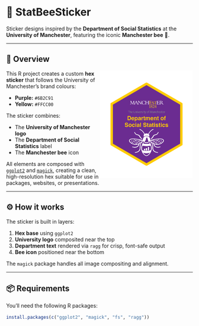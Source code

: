 # 🐝 StatBeeSticker

Sticker designs inspired by the **Department of Social Statistics** at the **University of Manchester**, featuring the iconic **Manchester bee** 🐝.

---

## 🎨 Overview

<img src="sticker/socialstats_hex.png" alt="StatBee Sticker" width="250" align="right" />

This R project creates a custom **hex sticker** that follows the University of Manchester’s brand colours:

- **Purple:** `#6B2C91`  
- **Yellow:** `#FFCC00`

The sticker combines:
- The **University of Manchester logo**  
- The **Department of Social Statistics** label  
- The **Manchester bee** icon  

All elements are composed with [`ggplot2`](https://ggplot2.tidyverse.org/) and [`magick`](https://docs.ropensci.org/magick/), creating a clean, high-resolution hex suitable for use in packages, websites, or presentations.

---

## ⚙️ How it works

The sticker is built in layers:

1. **Hex base** using `ggplot2`  
2. **University logo** composited near the top  
3. **Department text** rendered via `ragg` for crisp, font-safe output  
4. **Bee icon** positioned near the bottom  

The `magick` package handles all image compositing and alignment.

---

## 📦 Requirements

You’ll need the following R packages:

```r
install.packages(c("ggplot2", "magick", "fs", "ragg"))
